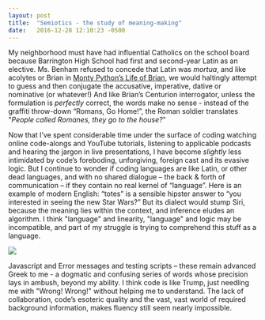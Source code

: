 ```yaml
---
layout: post
title:  "Semiotics - the study of meaning-making"
date:   2016-12-28 12:10:23 -0500
---
```



My neighborhood must have had influential Catholics on the school board because Barrington High School had first and second-year Latin as an elective.   Ms. Benham refused to concede that Latin was *mortua*, and like acolytes or Brian in [Monty Python’s Life of Brian](https://www.youtube.com/watch?v=KAfKFKBlZbM), we would haltingly attempt to guess and then conjugate the accusative, imperative, dative or nominative (or whatever!)  And like Brian’s Centurion interrogator, unless the formulation is *perfectly* correct, the words make no sense - instead of the graffiti throw-down “Romans, Go Home!”, the Roman soldier translates "*People called Romanes, they go to the house?*"


Now that I’ve spent considerable time under the surface of coding watching online code-alongs and YouTube tutorials, listening to applicable podcasts and hearing the jargon in live presentations, I have become *slightly* less intimidated by code’s foreboding, unforgiving, foreign cast and its evasive logic.  But I continue to wonder if coding languages are like Latin, or other dead languages, and with no shared dialogue – the back & forth of communication – if they contain no real kernel of “language”.   Here is an example of modern English: “totes” is a sensible hipster answer to “you interested in seeing the new Star Wars?”  But its dialect would stump Siri, because the meaning lies within the context, and inference eludes an algorithm.  I think "language" and linearity, "language" and logic may be incompatible, and part of my struggle is trying to comprehend this stuff as a language.

   ![](http://i.imgur.com/Uveul9k.jpg)

Javascript and Error messages and testing scripts – these remain advanced Greek to me - a dogmatic and confusing series of words whose precision lays in ambush, beyond my ability.  I think code is like Trump, just needling me with "Wrong!  Wrong!" without helping me to understand.  The lack of collaboration, code’s esoteric quality and the vast, vast world of required background information, makes fluency still seem nearly impossible.

